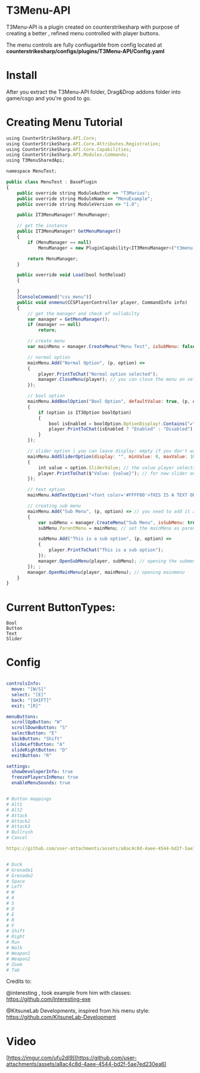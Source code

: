 # T3Menu-API
T3Menu-API is a plugin created on counterstrikesharp with purpose of creating a better , refined menu controlled with player buttons.

The menu controls are fully confiugarble from config located at **counterstrikesharp/configs/plugins/T3Menu-API/Config.yaml**
# Install
After you extract the T3Menu-API folder, Drag&Drop addons folder into game/csgo and you're good to go.

# Creating Menu Tutorial
```js
using CounterStrikeSharp.API.Core;
using CounterStrikeSharp.API.Core.Attributes.Registration;
using CounterStrikeSharp.API.Core.Capabilities;
using CounterStrikeSharp.API.Modules.Commands;
using T3MenuSharedApi;

namespace MenuTest;

public class MenuTest : BasePlugin
{
    public override string ModuleAuthor => "T3Marius";
    public override string ModuleName => "MenuExample";
    public override string ModuleVersion => "1.0";

    public IT3MenuManager? MenuManager;

    // get the instance
    public IT3MenuManager? GetMenuManager()
    {
        if (MenuManager == null)
            MenuManager = new PluginCapability<IT3MenuManager>("t3menu:manager").Get();

        return MenuManager;
    }

    public override void Load(bool hotReload)
    {

    }
    [ConsoleCommand("css_menu")]
    public void onmenu(CCSPlayerController player, CommandInfo info)
    {
        // get the manager and check of nullabilty
        var manager = GetMenuManager();
        if (manager == null)
            return;

        // create menu
        var mainMenu = manager.CreateMenu("Menu Test", isSubMenu: false); // you can add freezePlayer, hasSound too but you can disable them from config directly

        // normal option
        mainMenu.Add("Normal Option", (p, option) =>
        {
            player.PrintToChat("Normal option selected");
            manager.CloseMenu(player); // you can close the menu on select if you want (optional) 
        });

        // bool option
        mainMenu.AddBoolOption("Bool Option", defaultValue: true, (p, option) =>
        {
            if (option is IT3Option boolOption)
            {
                bool isEnabled = boolOption.OptionDisplay!.Contains("✔"); // adding this will automaticly show the ✔ and X based on the value.
                player.PrintToChat(isEnabled ? "Enabled" : "Disabled");
            }
        });

        // slider option | you can leave display: empty if you don't want to show anything but the slider.
        mainMenu.AddSliderOption(display: "", minValue: 0, maxValue: 10, step: 1, defaultValue: 0, onSlide: (p, option) =>
        {
            int value = option.SliderValue; // the value player selects
            player.PrintToChat($"Value: {value}"); // for now slider only works with INT, Values.
        });

        // text option
        mainMenu.AddTextOption("<font color='#FFFF00'>THIS IS A TEXT OPTION</font>"); // you can set color like that for example now is yellow

        // creating sub menu
        mainMenu.Add("Sub Menu", (p, option) => // you need to add it as an option to mainMenu first
        {
            var subMenu = manager.CreateMenu("Sub Menu", isSubMenu: true);
            subMenu.ParentMenu = mainMenu; // set the mainMenu as parent menu for subMenu to propely navigate trough them with back button

            subMenu.Add("This is a sub option", (p, option) =>
            {
                player.PrintToChat("This is a sub option");
            });
            manager.OpenSubMenu(player, subMenu); // opening the submenu
        }); ;
        manager.OpenMainMenu(player, mainMenu); // opening mainmenu
    }
}
```

# Current ButtonTypes:
```
Bool
Button
Text
Slider
```

# Config 
```yaml

controlsInfo:
  move: "[W/S]"
  select: "[E]"
  back: "[SHIFT]"
  exit: "[R]"

menuButtons:
  scrollUpButton: "W"
  scrollDownButton: "S"
  selectButton: "E"
  backButton: "Shift"
  slideLeftButton: "A"
  slideRightButton: "D"
  exitButton: "R"

settings:
  showDeveloperInfo: true
  freezePlayersInMenu: true
  enableMenuSounds: true


# Button mappings
# Alt1
# Alt2
# Attack
# Attack2
# Attack3
# Bullrush
# Cancel

https://github.com/user-attachments/assets/a8ac4c8d-4aee-4544-bd2f-5ae7ed230ea6


# Duck
# Grenade1
# Grenade2
# Space
# Left
# W
# A
# S
# D
# E
# R
# F
# Shift
# Right
# Run
# Walk
# Weapon1
# Weapon2
# Zoom
# Tab
```
Credits to:

 @interesting , took example from him with classes: https://github.com/Interesting-exe

 @KitsuneLab Developments, inspired from his menu style: https://github.com/KitsuneLab-Development
# Video
[https://imgur.com/ufu2dI9](https://github.com/user-attachments/assets/a8ac4c8d-4aee-4544-bd2f-5ae7ed230ea6)
